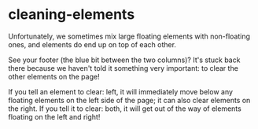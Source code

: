 # cleaning-elements
Unfortunately, we sometimes mix large floating elements with non-floating ones, and elements do end up on top of each other.

See your footer (the blue bit between the two columns)? It's stuck back there because we haven't told it something very important: to clear the other elements on the page!

If you tell an element to clear: left, it will immediately move below any floating elements on the left side of the page; it can also clear elements on the right. If you tell it to clear: both, it will get out of the way of elements floating on the left and right!
